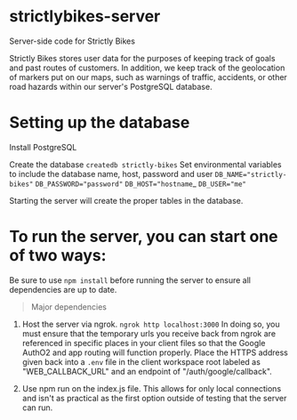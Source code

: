 # strictlybikes-server
Server-side code for Strictly Bikes

Strictly Bikes stores user data for the purposes of keeping track of goals and past routes of customers. In addition, we keep track of the geolocation of markers put on our maps, such as warnings of traffic, accidents, or other road hazards within our server's PostgreSQL database.

# Setting up the database

Install PostgreSQL

Create the database
`createdb strictly-bikes`
Set environmental variables to include the database name, host, password and user
`DB_NAME="strictly-bikes"`
`DB_PASSWORD="password"`
`DB_HOST="hostname`_
`DB_USER="me"`

Starting the server will create the proper tables in the database.

# To run the server, you can start one of two ways:

  Be sure to use `npm install` before running the server to ensure all dependencies are up to date.

  > Major dependencies

1) Host the server via ngrok. 
```ngrok http localhost:3000```
  In doing so, you must ensure that the temporary urls you receive back from ngrok are referenced in specific places in your client files so that the Google AuthO2
  and app routing will function properly.
  Place the HTTPS address given back into a `.env` file in the client workspace root labeled as "WEB_CALLBACK_URL" and an endpoint of "/auth/google/callback".



2) Use npm run on the index.js file. This allows for only local connections and isn't as practical as the first option outside of testing that the server can run.